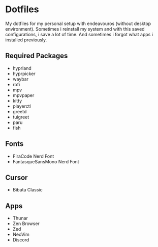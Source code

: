 # Dotfiles

My dotfiles for my personal setup with endeavouros (without desktop environment). Sometimes i reinstall my system and with this saved configurations, i save a lot of time. And sometimes i forgot what apps i installed previously.

## Required Packages

- hyprland
- hyprpicker
- waybar
- rofi
- mpv
- mpvpaper
- kitty
- playerctl
- greetd
- tuigreet
- paru
- fish

## Fonts

- FiraCode Nerd Font
- FantasqueSansMono Nerd Font

## Cursor

- Bibata Classic

## Apps

- Thunar
- Zen Browser
- Zed
- NeoVim
- Discord
